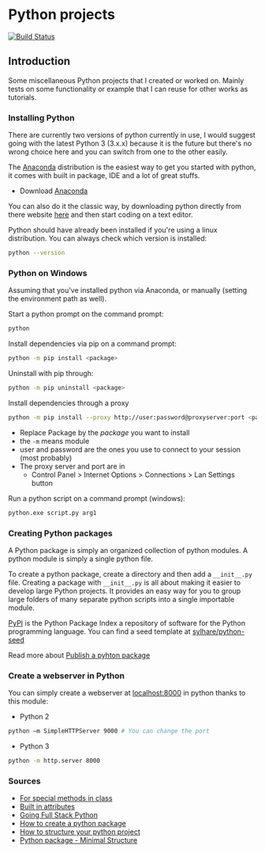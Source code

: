 # Python projects 

[![Build Status](https://travis-ci.org/Sylhare/Python.svg?branch=master)](https://travis-ci.org/Sylhare/Python)

## Introduction 

Some miscellaneous Python projects that I created or worked on. Mainly tests on some functionality or example 
that I can reuse for other works as tutorials.

### Installing Python

There are currently two versions of python currently in use, 
I would suggest going with the latest Python 3 (3.x.x) 
because it is the future but there's no wrong choice here 
and you can switch from one to the other easily.

The [Anaconda](https://www.anaconda.com/) distribution is the easiest way to get you started with python, 
it comes with built in package, IDE and a lot of great stuffs.

 - Download [Anaconda](https://www.anaconda.com/download/)

You can also do it the classic way, 
by downloading python directly from there website [here](https://www.python.org/downloads/) and then start coding on a text editor.

Python should have already been installed if you're using a linux distribution. 
You can always check which version is installed:

```bash
python --version
```

### Python on Windows

Assuming that you've installed python via Anaconda, or manually (setting the environment path as well).

Start a python prompt on the command prompt:

```bash
python
```

Install dependencies via pip on a command prompt:

```bash
python -m pip install <package>
```
   
Uninstall with pip through:

```bash
python -m pip uninstall <package>
```

Install dependencies through a proxy

```bash
python -m pip install --proxy http://user:password@proxyserver:port <package>
```

- Replace Package by the *package* you want to install
- the `-m` means module
- user and password are the ones you use to connect to your session (most probably)
-  The proxy server and port are in 
	-  Control Panel > Internet Options > Connections > Lan Settings button

Run a python script on a command prompt (windows):

```bash
python.exe script.py arg1
```

### Creating Python packages

A Python package is simply an organized collection of python modules. A python module is simply a single python file.

To create a python package, create a directory and then add a `__init__.py` file. 
Creating a package with `__init__.py` is all about making it easier to develop large Python projects. 
It provides an easy way for you to group large folders of many separate python scripts into a single importable module.

[PyPI](https://pypi.org/) is the Python Package Index a repository of software for the Python programming language. 
You can find a seed template at [sylhare/python-seed](https://github.com/sylhare/pyhon-seed)

Read more about [Publish a pyhton package](https://sylhare.github.io/2018/01/12/Publish-a-python-package.html)

### Create a webserver in Python

You can simply create a webserver at [localhost:8000](http://localhost:8000) in python thanks to this module:

- Python 2

```bash
python –m SimpleHTTPServer 9000 # You can change the port
```

- Python 3

```bash
python -m http.server 8000 
```

### Sources

- [For special methods in class](http://www.diveintopython3.net/special-method-names.html)
- [Built in attributes](https://www.tutorialspoint.com/python/python_classes_objects.htm)
- [Going Full Stack Python](https://www.fullstackpython.com/introduction.html)
- [How to create a python package](http://timothybramlett.com/How_to_create_a_Python_Package_with___init__py.html)
- [How to structure your python project](http://docs.python-guide.org/en/latest/writing/structure/)
- [Python package - Minimal Structure](http://python-packaging.readthedocs.io/en/latest/minimal.html)